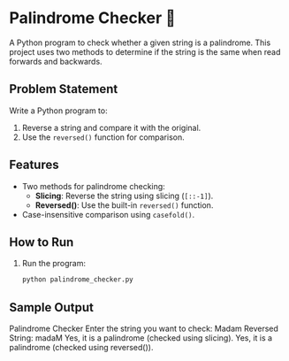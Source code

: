 # Palindrome Checker 🔄

A Python program to check whether a given string is a palindrome. This project uses two methods to determine if the string is the same when read forwards and backwards.

## Problem Statement
Write a Python program to:
1. Reverse a string and compare it with the original.
2. Use the `reversed()` function for comparison.

## Features
- Two methods for palindrome checking:
  - **Slicing**: Reverse the string using slicing (`[::-1]`).
  - **Reversed()**: Use the built-in `reversed()` function.
- Case-insensitive comparison using `casefold()`.

## How to Run
1. Run the program:
   ```bash
   python palindrome_checker.py

## Sample Output
Palindrome Checker
Enter the string you want to check: Madam
Reversed String: madaM
Yes, it is a palindrome (checked using slicing).
Yes, it is a palindrome (checked using reversed()).

